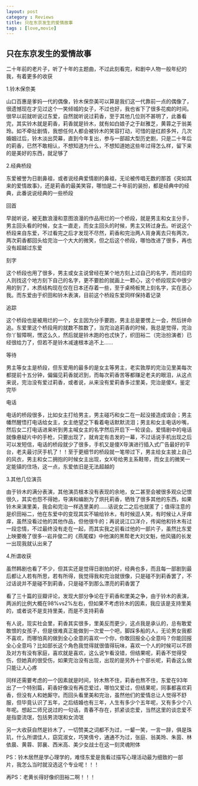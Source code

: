 ```yaml
---
layout: post
category : Reviews
title: 只在东京发生的爱情故事
tags : [love,movie]
---
```

## 只在东京发生的爱情故事 ##

二十年前的老片子，听了十年的主题曲，不过此刻看完，和剧中人物一般年纪的我，有着更多的收获

1.铃木保奈美

山口百惠是爹妈一代的偶像，铃木保奈美可以算是我们这一代靠前一点的偶像了，很遗憾现在才见过这个一笑倾城的女子，不过也好，我也省下了很多花痴的时间。很早以前就听说过东爱，自然就听说过莉香，至于其他几位则不甚明了，此番看完，其实铃木就是莉香，莉香就是铃木，就有如白娘子之于赵雅芝，黄蓉之于翁美玲。如不牵扯剧情，我想任何人都会被铃木的笑容打动，可惜的是红颜多舛，几次婚姻过后，铃木淡出荧幕，直到今年复出，参与一部超大型历史剧，只是二十年后的莉香，已然不敢相认，不想知道为什么，不想知道她这些年过得怎么样，留下来的是美好的东西，就足够了

2.经典桥段

东爱被誉为日剧鼻祖，或者说经典爱情剧的鼻祖，无论被传唱无数的那首《突如其来的爱情故事》，还是莉香的最美笑容，哪怕是二十年前的装扮，都是经典中的经典，此番说说经典的一些桥段

回首

早就听说，被无数浪漫和意图浪漫的作品用烂的一个桥段，就是男主和女主分手，男主回头看的时候，女主一直走，而女主回头的时候，男主又转过身去。听说这个桥段来自东爱，不过看完之后才发现不尽然，莉香和完治两人背身离去只有两次，两次莉香都回头给完治一个大大的微笑，但之后这个桥段，哪怕改进了很多，再也没有超越过东爱

刻字

这个桥段也用了很多，男主或女主说曾经在某个地方刻上过自己的名字，而对应的人则找这个地方刻下自己的名字，更不要脸的就画上一颗心，这个桥段现实中很少用的到了，木质结构现在仅在日本还存着一些，至于桌椅板凳上刻名字，实在恶心我。而东爱由于织田和铃木表演，目前这个桥段东爱同样保持着记录

追踪

这个桥段也是被用烂的一个，女主因为分手要跑，男主总是要愣上一会，然后拼命追。东爱里这个桥段用的就数不胜数了，当完治追莉香的时候，我总是觉得，完治你丫智障啊，愣这么久，然后就是铃木跑的也忒快了，织田裕二（完治扮演者）已经很给力了，但若不是铃木减速根本追不上……

等待

男主等女主是桥段，但东爱用的最多的是女主等男主，老实敦厚的完治见里美每次都提前十五分钟，偏偏见莉香就迟到，而每次莉香苦等都赚足老夫的眼泪，从这点来说，完治没有爱过莉香，或者说，从来没有爱莉香多过里美，完治是傻X，鉴定完毕

电话

电话的桥段很多，比如女主打给男主，男主碰巧和女二在一起没接造成误会；男主幡然醒悟打电话给女主，女主绝望之下看着电话默默流泪；男主和女主电话吵嘴，然后女二打电话进来听到男主喊女主的名字然后开启下一轮误会。爱情剧中的电话就像悬疑片中的手枪，只要出现了，就肯定有击发的一幕，不过话说手机出现之后可以发短信，电话的桥段就少了很多，手机又是傻X导演进行插入式广告最好的平台，老夫最讨厌手机了！！至于更细节的桥段就一笔带过下，男主给女主披上自己的风衣，男主和女二拥抱的时候女主出现，女X号给男主系鞋带，而女主的微笑一定能镇的住场，这一点，东爱依旧是无法超越的

3.其他几位演员

由于铃木的满分表演，其他演员根本没有表现的余地，女二甚至会被很多观众记恨很久，其实也怨不得她，导演和编剧为了烘托莉香，牺牲了很多其他的东西，如果铃木来演里美，我会和完治一样选里美的……话说女二之后也就匿了；值得注意的是织田裕二，他在东爱中的变现其实不输给铃木，有时候逗人笑，有时候让人牙痒痒，虽然没看过他的其他作品，但他很牛的；再说说江口洋介，传闻他和铃木有过一段恋情，不过最终没有走在一起，而其实我之前看过他的一部片子，虽然比东爱上映要晚了很多--岩井俊二的《燕尾蝶》中他演的黑帮老大刘文魁，他风骚的长发一出现我就认出来了

4.所谓收获

虽然韩剧也看了不少，但其实还是觉得日剧拍的好，经典也多，而且每一部剧到最后都让人若有所思，若有所得，我觉得我和完治就很像，只是碰不到莉香罢了，不过话说并不是碰不到莉香，只是碰不到那么漂亮的莉香罢了

看了三十篇的豆瓣评论，发现大部分争论在于莉香和里美之争，由于铃木的表演，两派的比例大概在98%vs2%左右，但如果不考虑铃木的因素，我应该是支持里美的，或者说不是支持里美，而是不支持莉香

有人说，现实社会里，莉香其实很多，里美反而更少，这点我是承认的，总有敢爱敢恨的女孩子，但是很难真正能做到一次爱一个吧，脚踩多船的人，无论男女我都不喜欢，而哪怕真的做到全心全意的喜欢一个你，你敢回报全心全意吗？你能回报全心全意吗？比如部长这个角色我觉得就很值得玩味，喜欢一个人的时候可以不顾及对方有没有家庭，喜欢就是喜欢，这么说乍看没错，但结果呢，莉香不觉得受伤，但她真的很受伤，如果完治没有出现，出现的是另外十个部长呢，莉香这么做只能让人心疼

同样还需要考虑的一个因素就是时间，铃木熬不住，莉香也熬不住，东爱在93年出了一个特别篇，莉香好像没有再恋爱过，哪怕又爱过，但结果呢，同事都喜欢莉香，但没有人和她厮守。而回头看里美和完治，虽然他们的爱情总让人觉得不舒服，但毕竟认识了五年，之后结婚也有三年，人生有多少个五年呢，又有多少个八年呢。想起二师兄说过的一句话，青春不存在，抓紧谈恋爱，当然这里的谈恋爱不是指耍流氓，包括男流氓和女流氓

另一大收获自然是铃木了，一切赞美之词都不为过，一颦一笑，一言一辞，俱是珠玑，什么所谓佳人，窈窕淑女，巧笑倩兮，通通不为过，张庭、翁美玲、朱茵、林依晨、黄蓉、郭襄、西米高、美少女战士在这一刻灵魂附体

PS：铃木居然是学心理学的，难怪东爱是我看过描写心理活动最为细致的一部片，我怎么当时就没选这个专业呢！！！

再PS：老黄长得好像织田裕二啊！！！